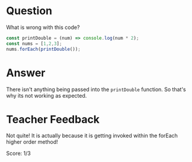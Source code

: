 # Question
What is wrong with this code?

```js
const printDouble = (num) => console.log(num * 2);
const nums = [1,2,3];
nums.forEach(printDouble());
```

# Answer
There isn't anything being passed into the `printDouble` function. So that's why its not working as expected.

# Teacher Feedback

Not quite! It is actually because it is getting invoked within the forEach higher order method!

Score: 1/3